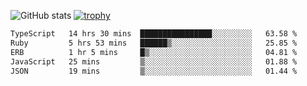 ![GitHub stats](https://github-readme-stats.vercel.app/api?username=ksk001100&show_icons=true&theme=tokyonight)
[![trophy](https://github-profile-trophy.vercel.app/?username=ksk001100&theme=onedark)](https://github.com/ryo-ma/github-profile-trophy)

<!--START_SECTION:waka-->

```txt
TypeScript   14 hrs 30 mins  ████████████████░░░░░░░░░   63.58 %
Ruby         5 hrs 53 mins   ██████▒░░░░░░░░░░░░░░░░░░   25.85 %
ERB          1 hr 5 mins     █▒░░░░░░░░░░░░░░░░░░░░░░░   04.81 %
JavaScript   25 mins         ▒░░░░░░░░░░░░░░░░░░░░░░░░   01.88 %
JSON         19 mins         ▒░░░░░░░░░░░░░░░░░░░░░░░░   01.44 %
```

<!--END_SECTION:waka-->
